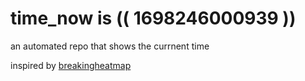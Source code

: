 # time_now is (( 1698246000939 ))

an automated repo that shows the currnent time

inspired by [breakingheatmap](https://github.com/breakingheatmap/breakingheatmap)